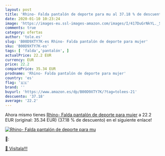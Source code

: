 ```yaml
---
layout: post
title: 'Rhino- Falda pantalón de deporte para mu al 37.18 % de descuento'
date: 2020-01-10 10:23:24
image: 'https://images-eu.ssl-images-amazon.com/images/I/417DuGrNkYL._SL400_.jpg'
comments: true
category: ofertas
author: 'tole.es'
slug: 'B00D9XTY7K-es Rhino- Falda pantalón de deporte para mujer'
sku: 'B00D9XTY7K-es'
tags: [ 'falda','pantalón', ]
actualPrice: 22.2 EUR
currency: EUR
price: 22.2
comparePrice: 35.34 EUR
prodname: 'Rhino- Falda pantalón de deporte para mujer'
country: 'es'
flag: '🇪🇸'
brand: ''
buyurl: 'https://www.amazon.es/dp/B00D9XTY7K/?tag=tolees-21'
descuento: '37.18'
average: '22.2'
---
```


Ahora mismo tienes [Rhino- Falda pantalón de deporte para mujer](https://www.amazon.es/dp/B00D9XTY7K/?tag=tolees-21) a 22.2 EUR (original: 35.34 EUR) (37.18 %  de descuento) en el siguiente enlace!

[![Rhino- Falda pantalón de deporte para mu](https://images-eu.ssl-images-amazon.com/images/I/417DuGrNkYL._SL400_.jpg)](https://www.amazon.es/dp/B00D9XTY7K/?tag=tolees-21)

🔎:


[🛒 Visítala!!!](https://www.amazon.es/dp/B00D9XTY7K/?tag=tolees-21)
